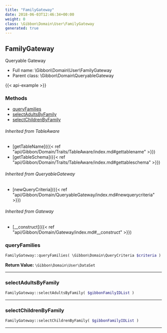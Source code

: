 ```yaml
---
title: "FamilyGateway"
date: 2018-06-03T12:46:34+00:00
weight: 0
class: \Gibbon\Domain\User\FamilyGateway
generated: true
---
```


## FamilyGateway

Queryable Gateway



* Full name: \Gibbon\Domain\User\FamilyGateway
* Parent class: \Gibbon\Domain\QueryableGateway

{{< api-example >}} 



### Methods

- [queryFamilies](#queryfamilies)
- [selectAdultsByFamily](#selectadultsbyfamily)
- [selectChildrenByFamily](#selectchildrenbyfamily)




###### Inherited from TableAware
- [getTableName]({{< ref "api/Gibbon/Domain/Traits/TableAware/index.md#gettablename" >}})
- [getTableSchema]({{< ref "api/Gibbon/Domain/Traits/TableAware/index.md#gettableschema" >}})

###### Inherited from QueryableGateway
- [newQueryCriteria]({{< ref "api/Gibbon/Domain/QueryableGateway/index.md#newquerycriteria" >}})

###### Inherited from Gateway
- [__construct]({{< ref "api/Gibbon/Domain/Gateway/index.md#__construct" >}})



### queryFamilies



```php
FamilyGateway::queryFamilies( \Gibbon\Domain\QueryCriteria $criteria ): \Gibbon\Domain\User\DataSet
```






**Return Value:**
`\Gibbon\Domain\User\DataSet`  



---

### selectAdultsByFamily



```php
FamilyGateway::selectAdultsByFamily( $gibbonFamilyIDList )
```









---

### selectChildrenByFamily



```php
FamilyGateway::selectChildrenByFamily( $gibbonFamilyIDList )
```









---

